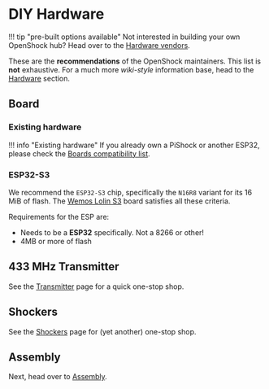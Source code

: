 # DIY Hardware

!!! tip "pre-built options available"
    Not interested in building your own OpenShock hub? Head over to the [Hardware vendors](../vendors/hardware/index.md).

These are the **recommendations** of the OpenShock maintainers. This list is **not** exhaustive. For a much more *wiki-style* information base, head to the [Hardware](../hardware/boards/index.md) section.

## Board

### Existing hardware

!!! info "Existing hardware"
    If you already own a PiShock or another ESP32, please check the [Boards compatibility list](../hardware/boards/index.md).

### ESP32-S3

We recommend the `ESP32-S3` chip, specifically the `N16R8` variant for its 16 MiB of flash. The [Wemos Lolin S3](../hardware/boards/wemos/lolin-s3.md) board satisfies all these criteria.  

Requirements for the ESP are:
- Needs to be a **ESP32** specifically. Not a 8266 or other!
- 4MB or more of flash

## 433 MHz Transmitter

See the [Transmitter](../hardware/transmitter/index.md) page for a quick one-stop shop.

## Shockers

See the [Shockers](../hardware/shockers/index.md) page for (yet another) one-stop shop.

## Assembly

Next, head over to [Assembly](../diy/assembling.md).
